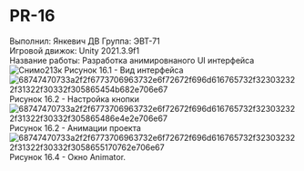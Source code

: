 # PR-16
Выполнил: Янкевич ДВ Группа: ЭВТ-71  
Игровой движок: Unity 2021.3.9f1  
Название работы: Разработка анимировнаного UI интерфейса  
![Снимо213к](https://user-images.githubusercontent.com/119736937/205518911-71bbe204-0057-4ce6-81a6-a96b10d0a7c9.PNG)
Рисунок 16.1 - Вид интерфейса
![68747470733a2f2f6773706963732e6f72672f696d616765732f323032322f31322f30332f305865454b682e706e67](https://user-images.githubusercontent.com/119736937/205518973-7169f6d0-3146-4d15-b9cb-e592561ccc73.png)  
Рисунок 16.2 - Настройка кнопки  
![68747470733a2f2f6773706963732e6f72672f696d616765732f323032322f31322f30332f305865486e4e2e706e67](https://user-images.githubusercontent.com/119736937/205519007-3fef4249-257e-4142-a276-352490a58518.png)  
Рисунок 16.2 - Анимации проекта 
![68747470733a2f2f6773706963732e6f72672f696d616765732f323032322f31322f30332f3058655170762e706e67](https://user-images.githubusercontent.com/119736937/205519029-e200360f-3640-495e-8abe-4a0229c3b163.png)  
Рисунок 16.4 - Окно Animator.



